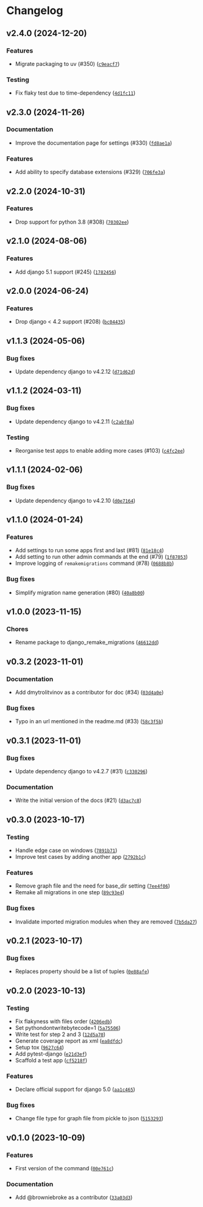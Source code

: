 # Changelog

## v2.4.0 (2024-12-20)

### Features

- Migrate packaging to uv (#350) ([`c9eacf7`](https://github.com/browniebroke/django-remake-migrations/commit/c9eacf7ca91f17b6532056aecf036c7ca1010e75))

### Testing

- Fix flaky test due to time-dependency ([`4d1fc11`](https://github.com/browniebroke/django-remake-migrations/commit/4d1fc1103da936d2be06fd6780522ea35b880200))

## v2.3.0 (2024-11-26)

### Documentation

- Improve the documentation page for settings (#330) ([`fd8ae1a`](https://github.com/browniebroke/django-remake-migrations/commit/fd8ae1a4bbf0173ca0f8ec0adf6f7d7faa159cba))

### Features

- Add ability to specify database extensions (#329) ([`706fe3a`](https://github.com/browniebroke/django-remake-migrations/commit/706fe3aa72950de6f0ed975534b078ec1cef2010))

## v2.2.0 (2024-10-31)

### Features

- Drop support for python 3.8 (#308) ([`70302ee`](https://github.com/browniebroke/django-remake-migrations/commit/70302eeed10469a08011fbe279789d1da5c73fbd))

## v2.1.0 (2024-08-06)

### Features

- Add django 5.1 support (#245) ([`1782456`](https://github.com/browniebroke/django-remake-migrations/commit/1782456d0ca98c26acc3100b47c35b1910d6db04))

## v2.0.0 (2024-06-24)

### Features

- Drop django < 4.2 support (#208) ([`bc04435`](https://github.com/browniebroke/django-remake-migrations/commit/bc0443552f1115cc14efa8a7260d5ad753b2d426))

## v1.1.3 (2024-05-06)

### Bug fixes

- Update dependency django to v4.2.12 ([`d71d62d`](https://github.com/browniebroke/django-remake-migrations/commit/d71d62dc153b740ecfd5dc4d8f46915b1f2f6eed))

## v1.1.2 (2024-03-11)

### Bug fixes

- Update dependency django to v4.2.11 ([`c2abf8a`](https://github.com/browniebroke/django-remake-migrations/commit/c2abf8a78a319ca1d83b2e435c490eb764ca650d))

### Testing

- Reorganise test apps to enable adding more cases (#103) ([`c4fc2ee`](https://github.com/browniebroke/django-remake-migrations/commit/c4fc2ee86a7819fbb1ef92b6a6439f8a5658ce06))

## v1.1.1 (2024-02-06)

### Bug fixes

- Update dependency django to v4.2.10 ([`d0e7164`](https://github.com/browniebroke/django-remake-migrations/commit/d0e7164172be29abc9be0f2a90be5c6650601ea0))

## v1.1.0 (2024-01-24)

### Features

- Add settings to run some apps first and last (#81) ([`81e18c4`](https://github.com/browniebroke/django-remake-migrations/commit/81e18c42fc8432fbba2aeb07f5ef8052267aedef))
- Add setting to run other admin commands at the end (#79) ([`1f87053`](https://github.com/browniebroke/django-remake-migrations/commit/1f87053feafaaba326b132ae766d4f16f9317165))
- Improve logging of `remakemigrations` command (#78) ([`0688b8b`](https://github.com/browniebroke/django-remake-migrations/commit/0688b8b13a00288db493bd6ee173a7d207bce7bc))

### Bug fixes

- Simplify migration name generation (#80) ([`40a8b00`](https://github.com/browniebroke/django-remake-migrations/commit/40a8b00a5df1883cf328f2b7c3eaac454a55ad50))

## v1.0.0 (2023-11-15)

### Chores

- Rename package to django_remake_migrations ([`46612dd`](https://github.com/browniebroke/django-remake-migrations/commit/46612dd77ef96a0ebfe55d634171f25a7fd8a534))

## v0.3.2 (2023-11-01)

### Documentation

- Add dmytrolitvinov as a contributor for doc (#34) ([`03d4a0e`](https://github.com/browniebroke/django-remake-migrations/commit/03d4a0e286905ac8ff6be4dcab8363207a85032e))

### Bug fixes

- Typo in an url mentioned in the readme.md (#33) ([`58c3f5b`](https://github.com/browniebroke/django-remake-migrations/commit/58c3f5b8fbb5a8d3eb91768f7d97c4c8b06aa24e))

## v0.3.1 (2023-11-01)

### Bug fixes

- Update dependency django to v4.2.7 (#31) ([`c330296`](https://github.com/browniebroke/django-remake-migrations/commit/c3302963a8bdcd948fdbc53c24929b0719e16e26))

### Documentation

- Write the initial version of the docs (#21) ([`d3ac7c8`](https://github.com/browniebroke/django-remake-migrations/commit/d3ac7c82f66f7466f106e39ae0c6ac23b1f34a5a))

## v0.3.0 (2023-10-17)

### Testing

- Handle edge case on windows ([`7891b71`](https://github.com/browniebroke/django-remake-migrations/commit/7891b71426c33324ce8dc7ab0bf59bc5f88d64ba))
- Improve test cases by adding another app ([`2792b1c`](https://github.com/browniebroke/django-remake-migrations/commit/2792b1ca62d0fb077783a987f3e200ea9d38a769))

### Features

- Remove graph file and the need for base_dir setting ([`7ee4f06`](https://github.com/browniebroke/django-remake-migrations/commit/7ee4f0675ca851446ced74867f38fe943bcf94a4))
- Remake all migrations in one step ([`89c93e4`](https://github.com/browniebroke/django-remake-migrations/commit/89c93e4afe265bf3269dd634e258524184bae3ec))

### Bug fixes

- Invalidate imported migration modules when they are removed ([`7b5da27`](https://github.com/browniebroke/django-remake-migrations/commit/7b5da27bbd98cc640ae26e723eff7330573f763a))

## v0.2.1 (2023-10-17)

### Bug fixes

- Replaces property should be a list of tuples ([`0e88afe`](https://github.com/browniebroke/django-remake-migrations/commit/0e88afe164add8f4d888cabfd05b1e9d41b144d3))

## v0.2.0 (2023-10-13)

### Testing

- Fix flakyness with files order ([`4206edb`](https://github.com/browniebroke/django-remake-migrations/commit/4206edbda6ecb9803821ec4d4885d35c6b93a763))
- Set pythondontwritebytecode=1 ([`5a75506`](https://github.com/browniebroke/django-remake-migrations/commit/5a75506f6082b85a78d396585e490de0d0e499f3))
- Write test for step 2 and 3 ([`12d5a70`](https://github.com/browniebroke/django-remake-migrations/commit/12d5a70659e3f0a93c0b76dcdafb46425a529dcf))
- Generate coverage report as xml ([`ea8dfdc`](https://github.com/browniebroke/django-remake-migrations/commit/ea8dfdc1946e6e441b7e4a4eca269f9da07b2e82))
- Setup tox ([`9627c64`](https://github.com/browniebroke/django-remake-migrations/commit/9627c64ad2ab52dc649bfd986c7cdec6611de6e6))
- Add pytest-django ([`e21d3ef`](https://github.com/browniebroke/django-remake-migrations/commit/e21d3ef4d93e5e548340ae6194cdbe1fa63084d9))
- Scaffold a test app ([`cf5218f`](https://github.com/browniebroke/django-remake-migrations/commit/cf5218f73e2247912ccca34b2637adff91dcd59c))

### Features

- Declare official support for django 5.0 ([`aa1c465`](https://github.com/browniebroke/django-remake-migrations/commit/aa1c465329ab90bd19d0c5fa165f095b329c40f0))

### Bug fixes

- Change file type for graph file from pickle to json ([`5153293`](https://github.com/browniebroke/django-remake-migrations/commit/515329355cc614049ed5146a665a4bda3242b485))

## v0.1.0 (2023-10-09)

### Features

- First version of the command ([`00e761c`](https://github.com/browniebroke/django-remake-migrations/commit/00e761ccfbef62156b74c4445f1bc825bad71aca))

### Documentation

- Add @browniebroke as a contributor ([`33a03d3`](https://github.com/browniebroke/django-remake-migrations/commit/33a03d3f0859bf6b416523f63b54c3e279f52e95))
